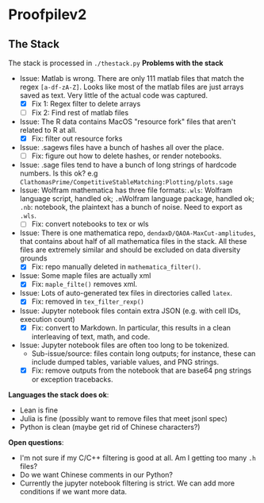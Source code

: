 # Proofpilev2

## The Stack
The stack is processed in `./thestack.py`
**Problems with the stack**
- Issue: Matlab is wrong. There are only 111 matlab files that match the regex `[a-df-zA-Z]`. Looks like most of the matlab files are just arrays saved as text. Very little of the actual code was captured. 
    - [x] Fix 1: Regex filter to delete arrays
    - [ ] Fix 2: Find rest of matlab files
- Issue: The R data contains MacOS "resource fork" files that aren't related to R at all. 
    - [x] Fix: filter out resource forks
- Issue: .sagews files have a bunch of hashes all over the place.
    - [ ] Fix: figure out how to delete hashes, or render notebooks. 
- Issue: .sage files tend to have a bunch of long strings of hardcode numbers. Is this ok? e.g `ClathomasPrime/CompetitiveStableMatching:Plotting/plots.sage`
- Issue: Wolfram mathematica has three file formats:`.wls`: Wolfram language script, handled ok; `.m`Wolfram language package, handled ok; `.nb`: notebook, the plaintext has a bunch of noise. Need to export as `.wls`. 
    - [ ] Fix: convert notebooks to tex or wls
- Issue: There is one mathematica repo, `dendaxD/QAOA-MaxCut-amplitudes`, that contains about half of all mathematica files in the stack. All these files are extremely similar and should be excluded on data diversity grounds
    - [x] Fix: repo manually deleted in `mathematica_filter()`. 
- Issue: Some maple files are actually xml
    - [x] Fix: `maple_filte()` removes xml. 
- Issue: Lots of auto-generated tex files in directories called `latex`.
    - [x] Fix: removed in `tex_filter_rexp()`
- Issue: Jupyter notebook files contain extra JSON (e.g. with cell IDs, execution count)
    - [x] Fix: convert to Markdown. In particular, this results in a clean interleaving of text, math, and code.
- Issue: Jupyter notebook files are often too long to be tokenized.
    - Sub-issue/source: files contain long outputs; for instance, these can include dumped tables, variable values, and PNG strings. 
    - [X] Fix: remove outputs from the notebook that are base64 png strings or exception tracebacks. 

**Languages the stack does ok**:
- Lean is fine
- Julia is fine (possibly want to remove files that meet jsonl spec)
- Python is clean (maybe get rid of Chinese characters?)

**Open questions**:
- I'm not sure if my C/C++ filtering is good at all. Am I getting too many `.h` files?
- Do we want Chinese comments in our Python?
- Currently the jupyter notebook filtering is strict. We can add more conditions if we want more data.
    
